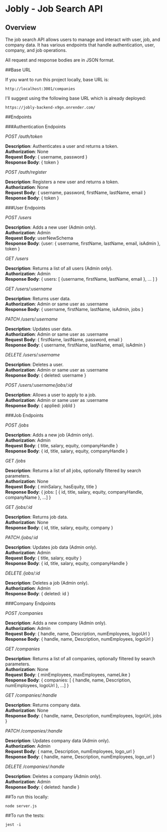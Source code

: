 # Jobly - Job Search API

## Overview
The job search API allows users to manage and interact with user, job, and company data. It has various endpoints that handle authentication, user, company, and job operations.

All request and response bodies are in JSON format.

##Base URL

If you want to run this project locally, base URL is:</br>
```
http://localhost:3001/companies
```

I'll suggest using the following base URL which is already deployed:

```
https://jobly-backend-x9gn.onrender.com/
```

##Endpoints

###Authentication Endpoints

*POST /auth/token*

**Description**: Authenticates a user and returns a token.</br>
**Authorization**: None</br>
**Request Body**: { username, password }</br>
**Response Body**: { token }</br>

*POST /auth/register*

**Description**: Registers a new user and returns a token.</br>
**Authorization**: None</br>
**Request Body**: { username, password, firstName, lastName, email }</br>
**Response Body**: { token }</br>


###User Endpoints

*POST /users*

**Description**: Adds a new user (Admin only).</br>
**Authorization**: Admin</br>
**Request Body**: userNewSchema</br>
**Response Body**: {user: { username, firstName, lastName, email, isAdmin }, token }

*GET /users*

**Description**: Returns a list of all users (Admin only).</br>
**Authorization**: Admin</br>
**Response Body**: { users: [ {username, firstName, lastName, email }, ... ] }</br>

*GET /users/:username*

**Description**: Returns user data.</br>
**Authorization**: Admin or same user as :username</br>
**Response Body**: { username, firstName, lastName, isAdmin, jobs }</br>

*PATCH /users/:username*

**Description**: Updates user data.</br>
**Authorization**: Admin or same user as :username</br>
**Request Body**: { firstName, lastName, password, email }</br>
**Response Body**: { username, firstName, lastName, email, isAdmin }</br>

*DELETE /users/:username*

**Description**: Deletes a user.</br>
**Authorization**: Admin or same user as :username</br>
**Response Body**: { deleted: username }</br>

*POST /users/:username/jobs/:id*

**Description**: Allows a user to apply to a job.</br>
**Authorization**: Admin or same user as :username</br>
**Response Body**: { applied: jobId }</br>

###Job Endpoints

*POST /jobs*

**Description**: Adds a new job (Admin only).</br>
**Authorization**: Admin</br>
**Request Body**: { title, salary, equity, companyHandle }</br>
**Response Body**: { id, title, salary, equity, companyHandle }</br>

*GET /jobs*

**Description**: Returns a list of all jobs, optionally filtered by search parameters.</br>
**Authorization**: None</br>
**Request Body**: { minSalary, hasEquity, title }</br>
**Response Body**: { jobs: [ { id, title, salary, equity, companyHandle, companyName }, ...] }</br>

*GET /jobs/:id*

**Description**: Returns job data.</br>
**Authorization**: None</br>
**Response Body**: { id, title, salary, equity, company }</br>

*PATCH /jobs/:id*

**Description**: Updates job data (Admin only).</br>
**Authorization**: Admin</br>
**Request Body**: { title, salary, equity }</br>
**Response Body**: { id, title, salary, equity, companyHandle }</br>

*DELETE /jobs/:id*

**Description**: Deletes a job (Admin only).</br>
**Authorization**: Admin</br>
**Response Body**: { deleted: id }</br>

###Company Endpoints

*POST /companies*

**Description**: Adds a new company (Admin only).</br>
**Authorization**: Admin</br>
**Request Body**: { handle, name, Description, numEmployees, logoUrl }</br>
**Response Body**: { handle, name, Description, numEmployees, logoUrl }</br>

*GET /companies*

**Description**: Returns a list of all companies, optionally filtered by search parameters.</br>
**Authorization**: None</br>
**Request Body**: { minEmployees, maxEmployees, nameLike }</br>
**Response Body**: { companies: [ { handle, name, Description, numEmployees, logoUrl }, ...] }</br>

*GET /companies/:handle*

**Description**: Returns company data.</br>
**Authorization**: None</br>
**Response Body**: { handle, name, Description, numEmployees, logoUrl, jobs }</br>

*PATCH /companies/:handle*

**Description**: Updates company data (Admin only).</br>
**Authorization**: Admin</br>
**Request Body**: { name, Description, numEmployees, logo\_url }</br>
**Response Body**: { handle, name, Description, numEmployees, logo\_url } </br>

*DELETE /companies/:handle*

**Description**: Deletes a company (Admin only).</br>
**Authorization**: Admin</br>
**Response Body**: { deleted: handle }</br>

##To run this locally:

    node server.js

##To run the tests:

    jest -i
